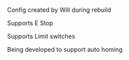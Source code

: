 Config created by Will during rebuild



Supports E Stop

Supports Limit switches 

Being developed to support auto homing 
